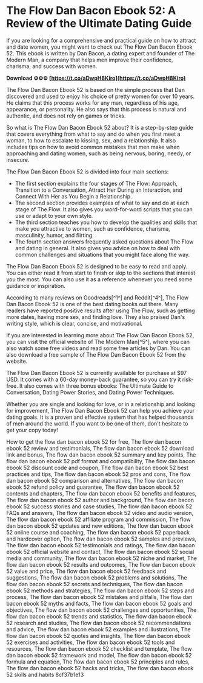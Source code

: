 # The Flow Dan Bacon Ebook 52: A Review of the Ultimate Dating Guide
  
If you are looking for a comprehensive and practical guide on how to attract and date women, you might want to check out The Flow Dan Bacon Ebook 52. This ebook is written by Dan Bacon, a dating expert and founder of The Modern Man, a company that helps men improve their confidence, charisma, and success with women.
 
**Download ⚙⚙⚙ [https://t.co/aDwpH8Kiro](https://t.co/aDwpH8Kiro)**


  
The Flow Dan Bacon Ebook 52 is based on the simple process that Dan discovered and used to enjoy his choice of pretty women for over 10 years. He claims that this process works for any man, regardless of his age, appearance, or personality. He also says that this process is natural and authentic, and does not rely on games or tricks.
  
So what is The Flow Dan Bacon Ebook 52 about? It is a step-by-step guide that covers everything from what to say and do when you first meet a woman, to how to escalate to kissing, sex, and a relationship. It also includes tips on how to avoid common mistakes that men make when approaching and dating women, such as being nervous, boring, needy, or insecure.
  
The Flow Dan Bacon Ebook 52 is divided into four main sections:
  
- The first section explains the four stages of The Flow: Approach, Transition to a Conversation, Attract Her During an Interaction, and Connect With Her as You Begin a Relationship.
- The second section provides examples of what to say and do at each stage of The Flow. It also gives you word-for-word scripts that you can use or adapt to your own style.
- The third section teaches you how to develop the qualities and skills that make you attractive to women, such as confidence, charisma, masculinity, humor, and flirting.
- The fourth section answers frequently asked questions about The Flow and dating in general. It also gives you advice on how to deal with common challenges and situations that you might face along the way.

The Flow Dan Bacon Ebook 52 is designed to be easy to read and apply. You can either read it from start to finish or skip to the sections that interest you the most. You can also use it as a reference whenever you need some guidance or inspiration.
  
According to many reviews on Goodreads[^1^] and Reddit[^4^], The Flow Dan Bacon Ebook 52 is one of the best dating books out there. Many readers have reported positive results after using The Flow, such as getting more dates, having more sex, and finding love. They also praised Dan's writing style, which is clear, concise, and motivational.
  
If you are interested in learning more about The Flow Dan Bacon Ebook 52, you can visit the official website of The Modern Man[^5^], where you can also watch some free videos and read some free articles by Dan. You can also download a free sample of The Flow Dan Bacon Ebook 52 from the website.
  
The Flow Dan Bacon Ebook 52 is currently available for purchase at $97 USD. It comes with a 60-day money-back guarantee, so you can try it risk-free. It also comes with three bonus ebooks: The Ultimate Guide to Conversation, Dating Power Stories, and Dating Power Techniques.
  
Whether you are single and looking for love, or in a relationship and looking for improvement, The Flow Dan Bacon Ebook 52 can help you achieve your dating goals. It is a proven and effective system that has helped thousands of men around the world. If you want to be one of them, don't hesitate to get your copy today!
 
How to get the flow dan bacon ebook 52 for free,  The flow dan bacon ebook 52 review and testimonials,  The flow dan bacon ebook 52 download link and bonus,  The flow dan bacon ebook 52 summary and key points,  The flow dan bacon ebook 52 pdf format and compatibility,  The flow dan bacon ebook 52 discount code and coupon,  The flow dan bacon ebook 52 best practices and tips,  The flow dan bacon ebook 52 pros and cons,  The flow dan bacon ebook 52 comparison and alternatives,  The flow dan bacon ebook 52 refund policy and guarantee,  The flow dan bacon ebook 52 contents and chapters,  The flow dan bacon ebook 52 benefits and features,  The flow dan bacon ebook 52 author and background,  The flow dan bacon ebook 52 success stories and case studies,  The flow dan bacon ebook 52 FAQs and answers,  The flow dan bacon ebook 52 video and audio version,  The flow dan bacon ebook 52 affiliate program and commission,  The flow dan bacon ebook 52 updates and new editions,  The flow dan bacon ebook 52 online course and coaching,  The flow dan bacon ebook 52 paperback and hardcover option,  The flow dan bacon ebook 52 samples and previews,  The flow dan bacon ebook 52 testimonials and ratings,  The flow dan bacon ebook 52 official website and contact,  The flow dan bacon ebook 52 social media and community,  The flow dan bacon ebook 52 niche and market,  The flow dan bacon ebook 52 results and outcomes,  The flow dan bacon ebook 52 value and price,  The flow dan bacon ebook 52 feedback and suggestions,  The flow dan bacon ebook 52 problems and solutions,  The flow dan bacon ebook 52 secrets and techniques,  The flow dan bacon ebook 52 methods and strategies,  The flow dan bacon ebook 52 steps and process,  The flow dan bacon ebook 52 mistakes and pitfalls,  The flow dan bacon ebook 52 myths and facts,  The flow dan bacon ebook 52 goals and objectives,  The flow dan bacon ebook 52 challenges and opportunities,  The flow dan bacon ebook 52 trends and statistics,  The flow dan bacon ebook 52 research and studies,  The flow dan bacon ebook 52 recommendations and advice,  The flow dan bacon ebook 52 examples and illustrations,  The flow dan bacon ebook 52 quotes and insights,  The flow dan bacon ebook 52 exercises and activities,  The flow dan bacon ebook 52 tools and resources,  The flow dan bacon ebook 52 checklist and template,  The flow dan bacon ebook 52 framework and model,  The flow dan bacon ebook 52 formula and equation,  The flow dan bacon ebook 52 principles and rules,  The flow dan bacon ebook 52 hacks and tricks,  The flow dan bacon ebook 52 skills and habits
 8cf37b1e13
 
